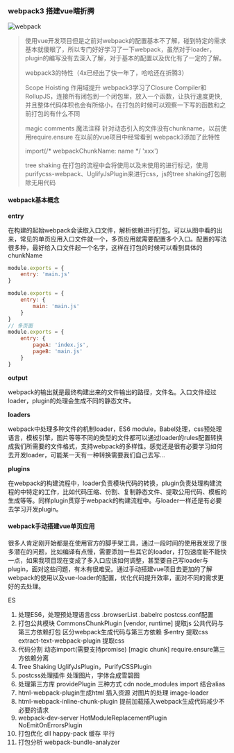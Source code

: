 ### webpack3 搭建vue瞎折腾

![webpack](https://user-gold-cdn.xitu.io/2018/3/19/1623bfac4a1e0945?imageView2/0/w/1280/h/960/format/webp/ignore-error/1)

> 使用vue开发项目但是之前对webpack的配置基本不了解，碰到特定的需求基本就傻眼了，所以专门好好学习了一下webpack，虽然对于loader，plugin的编写没有去深入了解，对于基本的配置以及优化有了一定的了解。
>
> webpack3的特性（4x已经出了快一年了，哈哈还在折腾3）
>
> Scope Hoisting 作用域提升 webpack3学习了Closure Compiler和RollupJS，连接所有闭包到一个闭包里，放入一个函数，让执行速度更快,并且整体代码体积也会有所缩小，在打包的时候可以观察一下写的函数和之前打包的有什么不同
>
> magic comments 魔法注释 针对动态引入的文件没有chunkname，以前使用require.ensure 在以前的vue项目中经常看到 webpack3添加了此特性
>
> import(/* webpackChunkName: name */ 'xxx')
>
> tree shaking 在打包的流程中会将使用以及未使用的进行标记，使用purifycss-webpack、UglifyJsPlugin来进行css，js的tree shaking打包剔除无用代码



####  webpack基本概念

**entry**

在构建的起始webpack会读取入口文件，解析依赖进行打包。可以从图中看的出来，常见的单页应用入口文件就一个，多页应用就需要配置多个入口。配置的写法很多种，最好给入口文件起一个名字，这样在打包的时候可以看到具体的chunkName

```js
module.exports = {
    entry: 'main.js'
}

module.exports = {
    entry: {
        main: 'main.js'
    }
}
// 多页面
module.exports = {
    entry: {
        pageA: 'index.js',
        pageB: 'main.js'
    }
}
```



**output**

webpack的输出就是最终构建出来的文件输出的路径，文件名。入口文件经过loader，plugin的处理会生成不同的静态文件。



**loaders**

webpack中处理多种文件的机制loader，ES6 module，Babel处理，css预处理语言，模板引擎，图片等等不同的类型的文件都可以通过loader的rules配置转换成我们所需要的文件格式，支持webpack的多样性。感觉还是很有必要学习如何去开发loader，可能某一天有一种转换需要我们自己去写...



**plugins**

在webpack的构建流程中，loader负责模块代码的转换，plugin负责处理构建流程的中特定的工作，比如代码压缩、份割、复制静态文件、提取公用代码、模板的生成等等。同样plugin贯穿于webpack的构建流程中。与loader一样还是有必要去学习开发plugin。



#### webpack手动搭建vue单页应用

很多人肯定刚开始都是在使用官方的脚手架工具，通过一段时间的使用我发现了很多潜在的问题，比如编译有点慢，需要添加一些其它的loader，打包速度能不能快一点，如果我项目现在变成了多入口应该如何调整，甚至要自己写loader与plugin，面对这些问题，有木有很难受。通过手动搭建vue项目去更加的了解webpack的使用以及vue-loader的配置，优化代码提升效率，面对不同的需求更好的去处理。

ES

1. 处理ES6，处理预处理语言css
   .browserList .babelrc postcss.conf配置
2. 打包公共模块
   CommonsChunkPlugin [vendor, runtime] 提取js
   公共代码与第三方依赖打包
   区分webpack生成代码与第三方依赖
   多entry
   提取css extract-text-webpack-plugin 提取css
3. 代码分割 动态import(需要支持promise) [magic chunk] require.ensure第三方依赖分离
4. Tree Shaking UglifyJsPlugin，PurifyCSSPlugin
5. postcss处理插件
   处理图片，字体合成雪碧图
6. 处理第三方库 providePlugin 三种方式 cdn node_modules import 结合alias
7. html-webpack-plugin生成html 插入资源
   对图片的处理 image-loader
8. html-webpack-inline-chunk-plugin 提前加载插入webpack生成代码减少不必要的请求
9. webpack-dev-server
   HotModuleReplacementPlugin
   NoEmitOnErrorsPlugin
10. 打包优化
    dll happy-pack 缓存 平行
11. 打包分析
    webpack-bundle-analyzer
